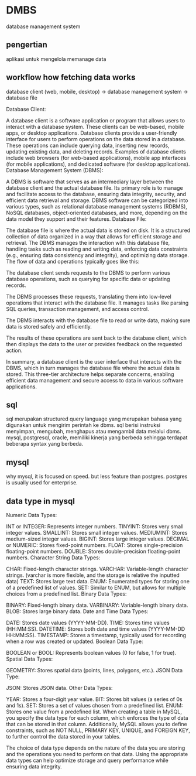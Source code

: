 <!-- today i am going to learn DMBS mysql for specific -->

# DMBS

database management system

## pengertian

aplikasi untuk mengelola memanage data

## workflow how fetching data works

database client (web, mobile, desktop) -> database management system -> database file

Database Client:

A database client is a software application or program that allows users to interact with a database system. These clients can be web-based, mobile apps, or desktop applications.
Database clients provide a user-friendly interface for users to perform operations on the data stored in a database. These operations can include querying data, inserting new records, updating existing data, and deleting records.
Examples of database clients include web browsers (for web-based applications), mobile app interfaces (for mobile applications), and dedicated software (for desktop applications).
Database Management System (DBMS):

A DBMS is software that serves as an intermediary layer between the database client and the actual database file.
Its primary role is to manage and facilitate access to the database, ensuring data integrity, security, and efficient data retrieval and storage.
DBMS software can be categorized into various types, such as relational database management systems (RDBMS), NoSQL databases, object-oriented databases, and more, depending on the data model they support and their features.
Database File:

The database file is where the actual data is stored on disk. It is a structured collection of data organized in a way that allows for efficient storage and retrieval.
The DBMS manages the interaction with this database file, handling tasks such as reading and writing data, enforcing data constraints (e.g., ensuring data consistency and integrity), and optimizing data storage.
The flow of data and operations typically goes like this:

The database client sends requests to the DBMS to perform various database operations, such as querying for specific data or updating records.

The DBMS processes these requests, translating them into low-level operations that interact with the database file. It manages tasks like parsing SQL queries, transaction management, and access control.

The DBMS interacts with the database file to read or write data, making sure data is stored safely and efficiently.

The results of these operations are sent back to the database client, which then displays the data to the user or provides feedback on the requested action.

In summary, a database client is the user interface that interacts with the DBMS, which in turn manages the database file where the actual data is stored. This three-tier architecture helps separate concerns, enabling efficient data management and secure access to data in various software applications.

## sql

sql merupakan structured query language yang merupakan bahasa yang digunakan untuk mengirim perintah ke dbms. sql berisi instruksi menyimpan, mengubah, menghapus atau mengambil data melalui dbms.
mysql, postgresql, oracle, memiliki kinerja yang berbeda sehingga terdapat beberapa syntax yang berbeda.

## mysql

why mysql, it is focused on speed. but less feature than postgres.
postgres is usually used for enterprise.

## data type in mysql

Numeric Data Types:

INT or INTEGER: Represents integer numbers.
TINYINT: Stores very small integer values.
SMALLINT: Stores small integer values.
MEDIUMINT: Stores medium-sized integer values.
BIGINT: Stores large integer values.
DECIMAL or NUMERIC: Stores fixed-point numbers.
FLOAT: Stores single-precision floating-point numbers.
DOUBLE: Stores double-precision floating-point numbers.
Character String Data Types:

CHAR: Fixed-length character strings.
VARCHAR: Variable-length character strings. (varchar is more flexible, and the storage is relative the inputted data)
TEXT: Stores large text data.
ENUM: Enumerated types for storing one of a predefined list of values.
SET: Similar to ENUM, but allows for multiple choices from a predefined list.
Binary Data Types:

BINARY: Fixed-length binary data.
VARBINARY: Variable-length binary data.
BLOB: Stores large binary data.
Date and Time Data Types:

DATE: Stores date values (YYYY-MM-DD).
TIME: Stores time values (HH:MM:SS).
DATETIME: Stores both date and time values (YYYY-MM-DD HH:MM:SS).
TIMESTAMP: Stores a timestamp, typically used for recording when a row was created or updated.
Boolean Data Type:

BOOLEAN or BOOL: Represents boolean values (0 for false, 1 for true).
Spatial Data Types:

GEOMETRY: Stores spatial data (points, lines, polygons, etc.).
JSON Data Type:

JSON: Stores JSON data.
Other Data Types:

YEAR: Stores a four-digit year value.
BIT: Stores bit values (a series of 0s and 1s).
SET: Stores a set of values chosen from a predefined list.
ENUM: Stores one value from a predefined list.
When creating a table in MySQL, you specify the data type for each column, which enforces the type of data that can be stored in that column. Additionally, MySQL allows you to define constraints, such as NOT NULL, PRIMARY KEY, UNIQUE, and FOREIGN KEY, to further control the data stored in your tables.

The choice of data type depends on the nature of the data you are storing and the operations you need to perform on that data. Using the appropriate data types can help optimize storage and query performance while ensuring data integrity.
